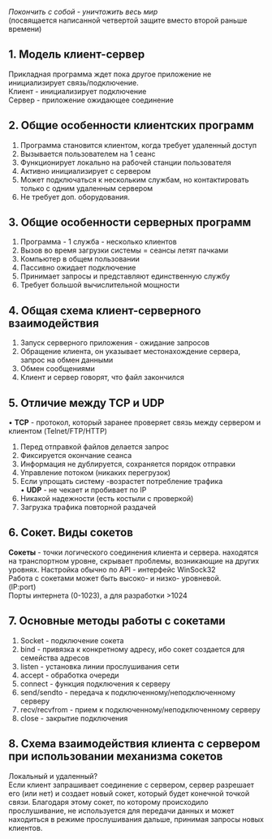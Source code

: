 *Покончить с собой - уничтожить весь мир*  
(посвящается написанной четвертой защите вместо второй раньше времени)  
## 1. Модель клиент-сервер  
Прикладная программа ждет пока другое приложение не инициализирует связь/подключение.  
Клиент - инициализирует подключение  
Сервер - приложение ожидающее соединение   
## 2. Общие особенности клиентских программ  
1. Программа становится клиентом, когда требует удаленный доступ  
2. Вызывается пользователем на 1 сеанс  
3. Функционирует локально на рабочей станции пользователя  
4. Активно инициализирует с сервером  
5. Может подключаться к нескольким службам, но контактировать только с одним удаленным сервером  
6. Не требует доп. оборудования.   
## 3. Общие особенности серверных программ 
1. Программа - 1 служба - несколько клиентов  
2. Вызов во время загрузки системы = сеансы летят пачками  
3. Компьютер в общем пользовании  
4. Пассивно ожидает подключение  
5. Принимает запросы и представляют единственную службу  
6. Требует большой вычислительной мощности   
## 4. Общая схема клиент-серверного взаимодействия  
1. Запуск серверного приложения - ожидание запросов  
2. Обращение клиента, он указывает местонахождение сервера, запрос на обмен данными  
3. Обмен сообщениями  
4. Клиент и сервер говорят, что файл закончился  
## 5. Отличие между TCP и UDP
• **TCP** - протокол, который заранее проверяет связь между сервером и клиентом (Telnet/FTP/HTTP)  
1. Перед отправкой файлов делается запрос  
2. Фиксируется окончание сеанса  
3. Информация не дублируется, сохраняется порядок отправки  
4. Управление потоком (никаких перегрузок)  
5. Если упрощать систему -возрастет потребление трафика  
• **UDP** - не чекает и пробивает по IP   
1. Никакой надежности (есть костыли с проверкой)  
2. Загрузка трафика повторной раздачей  
## 6. Сокет. Виды сокетов  
 **Сокеты** - точки логического соединения клиента и сервера. находятся на транспортном уровне, скрывает проблемы, возникающие на других уровнях. Настройка обычно по API - интерфейс WinSock32   
 Работа с сокетами может быть высоко- и низко- уровневой.   
 (IP:port)  
 Порты интернета (0-1023), а для разработки >1024  
## 7. Основные методы работы с сокетами  
1. Soсket - подключение сокета  
2. bind - привязка к конкретному адресу, ибо сокет создается для семейства адресов  
3. listen - установка линии прослушивания сети  
4. accept - обработка очереди  
5. connect - функция подключения к серверу  
6. send/sendto - передача к подключенному/неподключенному серверу  
7. recv/recvfrom - прием к подключенному/неподключенному серверу  
8. close - закрытие подключения  
## 8. Схема взаимодействия клиента с сервером при использовании механизма сокетов  
Локальный и удаленный?  
Если клиент запрашивает соединение с сервером, сервер разрешает его (или нет) и создает новый сокет, который будет конечной точкой связи. Благодаря этому сокет, по которому происходило прослушивание, не используется для передачи данных и может находиться в режиме прослушивания дальше, принимая запросы новых клиентов.